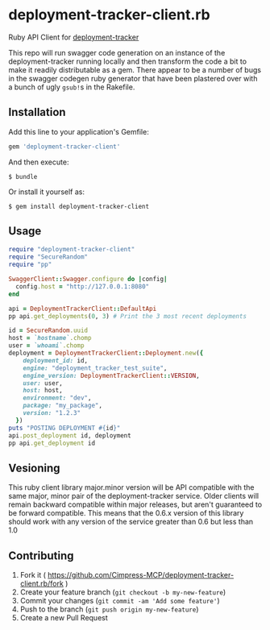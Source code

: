 # deployment-tracker-client.rb

Ruby API Client for [deployment-tracker](https://github.com/Cimpress-MCP/deployment-tracker)

This repo will run swagger code generation on an instance of the deployment-tracker running
locally and then transform the code a bit to make it readily distributable as a gem. There
appear to be a number of bugs in the swagger codegen ruby generator that have been plastered
over with a bunch of ugly `gsub!`s in the Rakefile.

## Installation

Add this line to your application's Gemfile:

```ruby
gem 'deployment-tracker-client'
```

And then execute:

    $ bundle

Or install it yourself as:

    $ gem install deployment-tracker-client

## Usage

```ruby
require "deployment-tracker-client"
require "SecureRandom"
require "pp"

SwaggerClient::Swagger.configure do |config|
  config.host = "http://127.0.0.1:8080"
end

api = DeploymentTrackerClient::DefaultApi
pp api.get_deployments(0, 3) # Print the 3 most recent deployments

id = SecureRandom.uuid
host = `hostname`.chomp
user = `whoami`.chomp
deployment = DeploymentTrackerClient::Deployment.new({
    deployment_id: id,
    engine: "deployment_tracker_test_suite",
    engine_version: DeploymentTrackerClient::VERSION,
    user: user,
    host: host,
    environment: "dev",
    package: "my_package",
    version: "1.2.3"
  })
puts "POSTING DEPLOYMENT #{id}"
api.post_deployment id, deployment
pp api.get_deployment id
```

## Vesioning
This ruby client library major.minor version will be API compatible with the
same major, minor pair of the deployment-tracker service. Older clients will
remain backward compatible within major releases, but aren't guaranteed to be
forward compatible. This means that the 0.6.x version of this library should work
with any version of the service greater than 0.6 but less than 1.0

## Contributing

1. Fork it ( https://github.com/Cimpress-MCP/deployment-tracker-client.rb/fork )
2. Create your feature branch (`git checkout -b my-new-feature`)
3. Commit your changes (`git commit -am 'Add some feature'`)
4. Push to the branch (`git push origin my-new-feature`)
5. Create a new Pull Request
 

